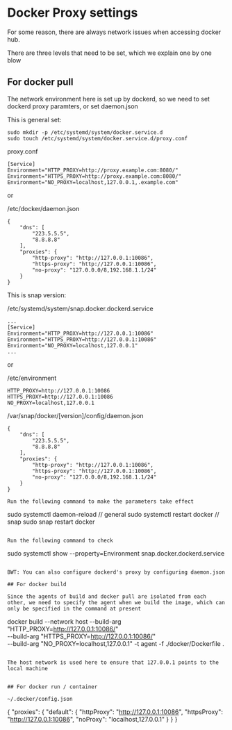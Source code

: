 # Docker Proxy settings

For some reason, there are always network issues when accessing docker hub.

There are three levels that need to be set, which we explain one by one blow

## For docker pull

The network environment here is set up by dockerd, so we need to set dockerd proxy paramters, or set daemon.json

This is general set:

```
sudo mkdir -p /etc/systemd/system/docker.service.d
sudo touch /etc/systemd/system/docker.service.d/proxy.conf
```

proxy.conf
```
[Service]
Environment="HTTP_PROXY=http://proxy.example.com:8080/"
Environment="HTTPS_PROXY=http://proxy.example.com:8080/"
Environment="NO_PROXY=localhost,127.0.0.1,.example.com"
```

or

/etc/docker/daemon.json
```
{
    "dns": [
        "223.5.5.5",
        "8.8.8.8"
    ],
    "proxies": {
        "http-proxy": "http://127.0.0.1:10086",
        "https-proxy": "http://127.0.0.1:10086",
        "no-proxy": "127.0.0.0/8,192.168.1.1/24"
    }
}
```


This is snap version:

/etc/systemd/system/snap.docker.dockerd.service
```
...
[Service]
Environment="HTTP_PROXY=http://127.0.0.1:10086"
Environment="HTTPS_PROXY=http://127.0.0.1:10086"
Environment="NO_PROXY=localhost,127.0.0.1"
...
```
or 

/etc/environment
```
HTTP_PROXY=http://127.0.0.1:10086
HTTPS_PROXY=http://127.0.0.1:10086
NO_PROXY=localhost,127.0.0.1
```

/var/snap/docker/[version]/config/daemon.json
```
{
    "dns": [
        "223.5.5.5",
        "8.8.8.8"
    ],
    "proxies": {
        "http-proxy": "http://127.0.0.1:10086",
        "https-proxy": "http://127.0.0.1:10086",
        "no-proxy": "127.0.0.0/8,192.168.1.1/24"
    }
}

Run the following command to make the parameters take effect
```
sudo systemctl daemon-reload
// general
sudo systemctl restart docker
// snap
sudo snap restart docker
```

Run the following command to check
```
sudo systemctl show --property=Environment snap.docker.dockerd.service
```

BWT: You can also configure dockerd's proxy by configuring daemon.json

## For docker build

Since the agents of build and docker pull are isolated from each other, we need to specify the agent when we build the image, which can only be specified in the command at present

```

docker build --network host --build-arg "HTTP_PROXY=http://127.0.0.1:10086/" \
    --build-arg "HTTPS_PROXY=http://127.0.0.1:10086/" \
    --build-arg "NO_PROXY=localhost,127.0.0.1" -t agent -f ./docker/Dockerfile .

```

The host network is used here to ensure that 127.0.0.1 points to the local machine


## For docker run / container

~/.docker/config.json
```
{
   "proxies": {
       "default": {
           "httpProxy": "http://127.0.0.1:10086",
           "httpsProxy": "http://127.0.0.1:10086",
           "noProxy": "localhost,127.0.0.1"
       }
   }
}
```
